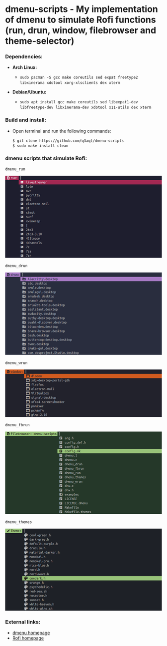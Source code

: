 dmenu-scripts - My implementation of dmenu to simulate Rofi functions (run, drun, window, filebrowser and theme-selector)
=========================================================================================================================

### Dependencies:
  
  * **Arch Linux:**
    * `sudo pacman -S gcc make coreutils sed expat freetype2 libxinerama xdotool xorg-xlsclients dex xterm` 

  * **Debian/Ubuntu:**
    * `sudo apt install gcc make coreutils sed libexpat1-dev libfreetype-dev libxinerama-dev xdotool x11-utils dex xterm` 

### Build and install:

* Open terminal and run the following commands:

  ```shell
  $ git clone https://github.com/q3aql/dmenu-scripts
  $ sudo make install clean
  ````

### dmenu scripts that simulate Rofi:

  ```shell
  dmenu_run
  ```

<img src="examples/dmenu_run.png" /> 


  ```shell
  dmenu_drun
  ```

<img src="examples/dmenu_drun.png" /> 


  ```shell
  dmenu_wrun
  ```

<img src="examples/dmenu_wrun.png" /> 


  ```shell
  dmenu_fbrun
  ```

<img src="examples/dmenu_fbrun.png" /> 


  ```shell
  dmenu_themes
  ```

<img src="examples/dmenu_themes.png" /> 
 
### External links:

  * [dmenu homepage](https://tools.suckless.org/dmenu/)
  * [Rofi homepage](https://github.com/davatorium/rofi)



